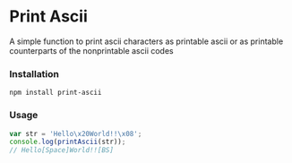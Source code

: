 # Print Ascii

A simple function to print ascii characters as printable ascii or as printable counterparts of the nonprintable ascii codes

### Installation
```
npm install print-ascii
```

### Usage
```javascript
var str = 'Hello\x20World!!\x08';
console.log(printAscii(str));
// Hello[Space]World!![BS]
```
